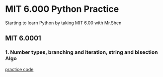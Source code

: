 # MIT 6.000 Python Practice
Starting to learn Python by taking MIT 6.00 with  Mr.Shen
## MIT 6.0001
### 1. Number types, branching and iteration, string and bisection Algo
[practice code]()
